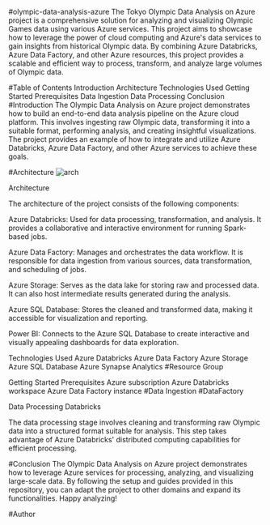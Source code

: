 #olympic-data-analysis-azure
The Tokyo Olympic Data Analysis on Azure project is a comprehensive solution for analyzing and visualizing Olympic Games data using various Azure services. This project aims to showcase how to leverage the power of cloud computing and Azure's data services to gain insights from historical Olympic data. By combining Azure Databricks, Azure Data Factory, and other Azure resources, this project provides a scalable and efficient way to process, transform, and analyze large volumes of Olympic data.

#Table of Contents
Introduction
Architecture
Technologies Used
Getting Started
Prerequisites
Data Ingestion
Data Processing
Conclusion
#Introduction
The Olympic Data Analysis on Azure project demonstrates how to build an end-to-end data analysis pipeline on the Azure cloud platform. This involves ingesting raw Olympic data, transforming it into a suitable format, performing analysis, and creating insightful visualizations. The project provides an example of how to integrate and utilize Azure Databricks, Azure Data Factory, and other Azure services to achieve these goals.

#Architecture
![arch](https://github.com/pankaj8210/Olympics-Data-Analytics/assets/60617234/332dd635-c741-417a-b2de-bc525649052e)


Architecture

The architecture of the project consists of the following components:

Azure Databricks: Used for data processing, transformation, and analysis. It provides a collaborative and interactive environment for running Spark-based jobs.

Azure Data Factory: Manages and orchestrates the data workflow. It is responsible for data ingestion from various sources, data transformation, and scheduling of jobs.

Azure Storage: Serves as the data lake for storing raw and processed data. It can also host intermediate results generated during the analysis.

Azure SQL Database: Stores the cleaned and transformed data, making it accessible for visualization and reporting.

Power BI: Connects to the Azure SQL Database to create interactive and visually appealing dashboards for data exploration.

Technologies Used
Azure Databricks
Azure Data Factory
Azure Storage
Azure SQL Database
Azure Synapse Analytics
#Resource Group

Getting Started
Prerequisites
Azure subscription
Azure Databricks workspace
Azure Data Factory instance
#Data Ingestion
#DataFactory

Data Processing
Databricks

The data processing stage involves cleaning and transforming raw Olympic data into a structured format suitable for analysis. This step takes advantage of Azure Databricks' distributed computing capabilities for efficient processing.

#Conclusion
The Olympic Data Analysis on Azure project demonstrates how to leverage Azure services for processing, analyzing, and visualizing large-scale data. By following the setup and guides provided in this repository, you can adapt the project to other domains and expand its functionalities. Happy analyzing!

#Author

